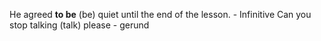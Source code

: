 He agreed **to be** (be) quiet until the end of the lesson. - Infinitive
Can you stop talking (talk) please - gerund